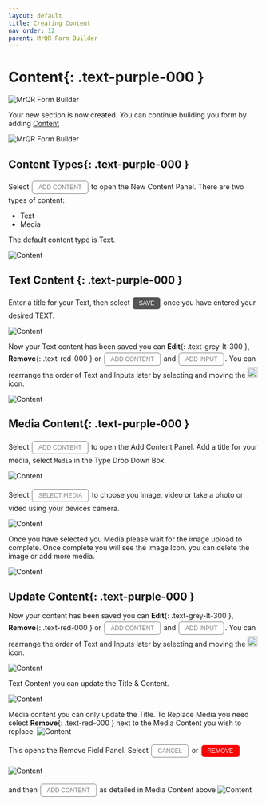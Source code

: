 ```yaml
---
layout: default
title: Creating Content
nav_order: 12
parent: MrQR Form Builder
---
```

<html>
<head>
<style>
.button {
  padding: 5px 12px;
  text-align: center;
  text-decoration: none;
  display: inline-block;
  font-size: 12px;
  margin: 4px 2px;
  cursor: pointer; }
.button1 {background-color: #555555;} /* Black */
.button2 {background-color: white;}
.button3 {background-color: red;}
.button1 {color: white;}
.button2 {color: grey;}
.button3 {color: white;}
.button1 {border: none;}
.button2 {border: 1px solid grey}
.button3 {border: none;}
.button1 {border-radius: 5px;}
.button2 {border-radius: 5px;}
.button3 {border-radius: 5px;} 
</style>
</head>
</html>

# **Content**{: .text-purple-000 }
![MrQR Form Builder](/assets/images/Forms/MrQR_Forms_Header.png "Header")

Your new section is now created. You can continue building you form by adding
[Content](https://docs.mrqr.me/FormBuilder/Content) 

![MrQR Form Builder](/assets/images/Forms/MrQR_Form_New_Section_Created.png "Created")

## **Content Types**{: .text-purple-000 }
Select <button class="button button2">ADD CONTENT</button> to open the New Content Panel.
There are two types of content:
* Text
* Media

The default content type is Text.

![Content](/assets/images/Forms/MrQR_Forms_Content_New.png "New")

## **Text Content** {: .text-purple-000 }
Enter a title for your Text, then select <button class="button button1">SAVE</button> once you have entered your desired TEXT.

![Content](/assets/images/Forms/MrQR_Forms_Content_Input_Text.png "Text")

Now your Text content has been saved you can **Edit**{: .text-grey-lt-300 }, **Remove**{: .text-red-000 } or <button class="button button2">ADD CONTENT</button> and <button class="button button2">ADD INPUT</button>. You can rearrange the order of Text and Inputs later by selecting and moving the <img width="20" alt="image" src="https://docs.mrqr.me/assets/images/Forms/MrQR_Form_Move_Field.png"> icon.

![Content](/assets/images/Forms/MrQR_Forms_Content_Text_Added.png "Text Added")

## **Media Content**{: .text-purple-000 }

Select <button class="button button2">ADD CONTENT</button> to open the Add Content Panel.
Add a title for your media, select `Media` in the Type Drop Down Box.

![Content](/assets/images/Forms/MrQR_Forms_Content_Type_Media.png "Type - Media")

Select <button class="button button2">SELECT MEDIA</button> to choose you image, video or take a photo or video using your devices camera.

![Content](/assets/images/Forms/MrQR_Forms_Content_Select_Media.png "Select Media")

Once you have selected you Media please wait for the image upload to complete. Once complete you will see the image Icon.
you can delete the image or add more media.

![Content](/assets/images/Forms/MrQR_Form_Content_Media.png "Media")

## **Update Content**{: .text-purple-000 }

Now your content has been saved you can **Edit**{: .text-grey-lt-300 }, **Remove**{: .text-red-000 } or <button class="button button2">ADD CONTENT</button> and <button class="button button2">ADD INPUT</button>. You can rearrange the order of Text and Inputs later by selecting and moving the <img width="20" alt="image" src="https://docs.mrqr.me/assets/images/Forms/MrQR_Form_Move_Field.png"> icon.

![Content](/assets/images/Forms/MrQR_Forms_Content_Text_Media.png "Text & Media")

Text Content you can update the Title & Content.

![Content](/assets/images/Forms/MrQR_Forms_Content_Type_Text.png "Type - Text")

Media content you can only update the Title. To Replace Media you need select **Remove**{: .text-red-000 } next to the Media Content you wish to replace.
![Content](/assets/images/Forms/MrQR_Forms_Content_Text_Media.png "Text & Media")

This opens the Remove Field Panel. Select <button class="button button2">CANCEL</button> or <button class="button button3">REMOVE</button>

![Content](/assets/images/Forms/MrQR_Form_Remove_field.png "Remove Field")

and then <button class="button button2">ADD CONTENT</button> as detailed in Media Content above
![Content](/assets/images/Forms/MrQR_Form_Content_Media_Select.png "Select")

